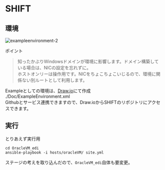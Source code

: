 # SHIFT
## 環境
![exampleenvironment-2](https://user-images.githubusercontent.com/9310683/51798379-4e6eeb00-2254-11e9-9caf-ab99bb473ef9.png)

ポイント
> 知ったかぶりWindowsドメインが環境に影響します。ドメイン構築している場合は、NICの設定を忘れずに。  
> ホストオンリーは操作用です。NICをちょこちょこいじるので、環境に関係ない別ルートとして利用します。

Exampleとしての環境は、[Draw.io](https://www.draw.io)にて作成  
./Doc/ExampleEnvironment.xml  
Githubとサービス連携できますので、Draw.ioからSHIFTのリポジトリにアクセスできます。

## 実行
とりあえず実行用
~~~
cd OracleVM_edi
ansible-playbook -i hosts/oracleVM/ site.yml
~~~

ステージの考えを取り込んだので、`OracleVM_edi`自体も要変更。
